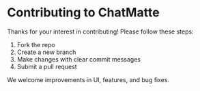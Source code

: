 # Contributing to ChatMatte

Thanks for your interest in contributing! Please follow these steps:
1. Fork the repo
2. Create a new branch
3. Make changes with clear commit messages
4. Submit a pull request

We welcome improvements in UI, features, and bug fixes.
